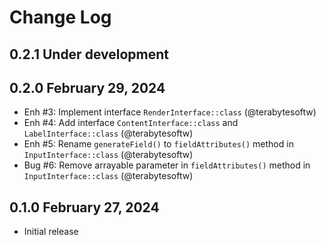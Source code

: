 # Change Log

## 0.2.1 Under development

## 0.2.0 February 29, 2024

- Enh #3: Implement interface `RenderInterface::class` (@terabytesoftw)
- Enh #4: Add interface `ContentInterface::class` and `LabelInterface::class` (@terabytesoftw)
- Enh #5: Rename `generateField()` to `fieldAttributes()` method in `InputInterface::class` (@terabytesoftw)
- Bug #6: Remove arrayable parameter in `fieldAttributes()` method in `InputInterface::class` (@terabytesoftw)

## 0.1.0 February 27, 2024

- Initial release

